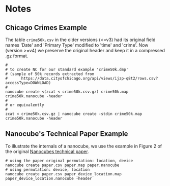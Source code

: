 # Notes

## Chicago Crimes Example

The table `crime50k.csv` in the older versions (<=v3) had its original field names
'Date' and 'Primary Type' modified to 'time' and 'crime'. Now (version >=v4) we
preserve the original header and keep it in a compressed .gz format.

```shell
#
# to create NC for our standard example 'crime50k.dmp'
# (sample of 50k records extracted from
#      https://data.cityofchicago.org/api/views/ijzp-q8t2/rows.csv?accessType=DOWNLOAD)
#
nanocube create <(zcat < crime50k.csv.gz) crime50k.map crime50k.nanocube -header
#
# or equivalently
#
zcat < crime50k.csv.gz | nanocube create -stdin crime50k.map crime50k.nanocube -header
```

## Nanocube's Technical Paper Example

To illustrate the internals of a nanocube, we use the example in Figure 2 of the
original [Nanocubes technical paper](http://nanocubes.net/assets/pdf/nanocubes_paper.pdf).

```shell
# using the paper original permutation: location, device
nanocube create paper.csv paper.map paper.nanocube
# using permutation: device, location
nanocube create paper.csv paper_device_location.map paper_device_location.nanocube -header
```






